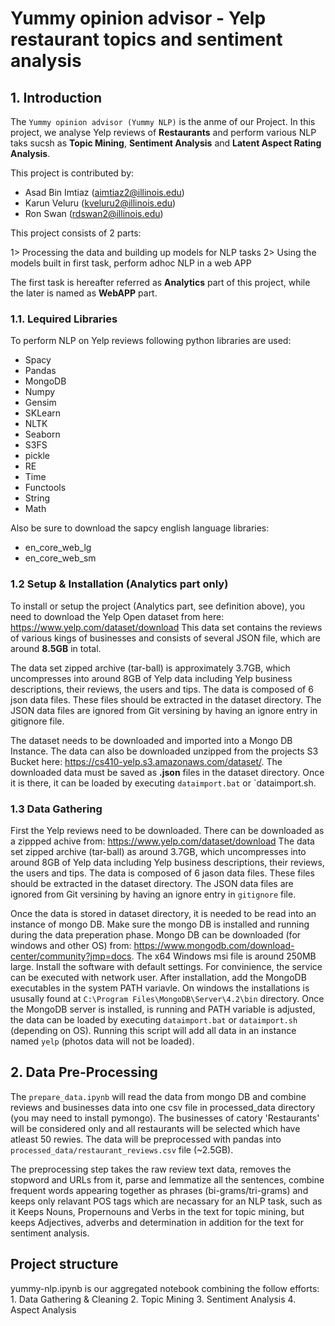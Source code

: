 # Yummy opinion advisor - Yelp restaurant topics and sentiment analysis

## 1. Introduction
The `Yummy opinion advisor (Yummy NLP)` is the anme of our Project. In this project, we analyse Yelp reviews of **Restaurants** and perform various NLP taks sucsh as **Topic Mining**, **Sentiment Analysis** and **Latent Aspect Rating Analysis**.

This project is contributed by:

- Asad Bin Imtiaz (aimtiaz2@illinois.edu)
- Karun Veluru (kveluru2@illinois.edu)
- Ron Swan (rdswan2@illinois.edu)

This project consists of 2 parts:

1> Processing the data and building up models for NLP tasks
2> Using the models built in first task, perform adhoc NLP in a web APP

The first task is hereafter referred as **Analytics** part of this project, while the later is named as **WebAPP** part.

### 1.1. Lequired Libraries

To perform NLP on Yelp reviews following python libraries are used:

- Spacy
- Pandas
- MongoDB
- Numpy
- Gensim
- SKLearn
- NLTK
- Seaborn
- S3FS
- pickle
- RE
- Time
- Functools
- String
- Math

Also be sure to download the sapcy english language libraries:
- en_core_web_lg
- en_core_web_sm

### 1.2 Setup & Installation (Analytics part only)

To install or setup the project (Analytics part, see definition above), you need to download the Yelp Open dataset from here: https://www.yelp.com/dataset/download
This data set contains the reviews of various kings of businesses and consists of several JSON file, which are around **8.5GB** in total. 

The data set zipped archive (tar-ball) is approximately 3.7GB, which uncompresses into around 8GB of Yelp data including Yelp business descriptions, their reviews, the users and tips. The data is composed of 6 json data files. These files should be extracted in the dataset directory. The JSON data files are ignored from Git versining by having an ignore entry in gitignore file.

The dataset needs to be downloaded and imported into a Mongo DB Instance. The data can also be downloaded unzipped from the projects S3 Bucket here: https://cs410-yelp.s3.amazonaws.com/dataset/. The downloaded data must be saved as **.json** files in the dataset directory. Once it is there, it can be loaded by executing `dataimport.bat` or `dataimport.sh.

### 1.3 Data Gathering
First the Yelp reviews need to be downloaded. There can be downloaded as a zippped achive from: https://www.yelp.com/dataset/download
The data set zipped archive (tar-ball) as around 3.7GB, which uncompresses into around 8GB of Yelp data including Yelp business descriptions, their reviews, the users and tips.
The data is composed of 6 jason data files. These files should be extracted in the dataset directory. The JSON data files are ignored from Git versining by having an ignore entry in `gitignore` file.

Once the data is stored in dataset directory, it is needed to be read into an instance of mongo DB. Make sure the mongo DB is installed and running during the data preperation phase. Mongo DB can be downloaded (for windows and other OS) from: https://www.mongodb.com/download-center/community?jmp=docs. The x64 Windows msi file is around 250MB large. Install the software with default settings. For convinience, the service can be executed with network user. After installation, add the MongoDB executables in the system PATH variavle. On windows the installations is ususally found at `C:\Program Files\MongoDB\Server\4.2\bin` directory. Once the MongoDB server is installed, is running and PATH variable is adjusted, the data can be loaded by executing `dataimport.bat` or `dataimport.sh` (depending on OS). Running this script will add all data in an instance named `yelp` (photos data will not be loaded).

## 2. Data Pre-Processing

The `prepare_data.ipynb` will read the data from mongo DB and combine reviews and businesses data into one csv file in processed_data directory (you may need to install pymongo). The businesses of catory 'Restaurants' will be considered only and all restaurants will be selected which have atleast 50 rewies. The data will be preprocessed with pandas into `processed_data/restaurant_reviews.csv` file (~2.5GB).

The preprocessing step takes the raw review text data, removes the stopword and URLs from it, parse and lemmatize all the sentences, combine frequent words appearing together as phrases (bi-grams/tri-grams) and keeps only relavant POS tags which are necassary for an NLP task, such as it Keeps Nouns, Propernouns and Verbs in the text for topic mining, but keeps Adjectives, adverbs and determination in addition for the text for sentiment analysis.

## Project structure

yummy-nlp.ipynb is our aggregated notebook combining the follow efforts: 
    1. Data Gathering & Cleaning
    2. Topic Mining
    3. Sentiment Analysis
    4. Aspect Analysis 
    
